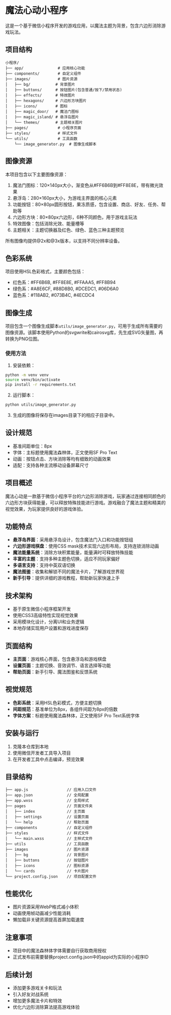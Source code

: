 # 魔法心动小程序

这是一个基于微信小程序开发的游戏应用，以魔法主题为背景，包含六边形消除游戏玩法。

## 项目结构

```
小程序/
├── app/               # 应用核心功能
├── components/        # 自定义组件
├── images/            # 图片资源
│   ├── bg/           # 背景图片
│   ├── buttons/      # 按钮图片(包含普通/按下/禁用状态)
│   ├── effects/      # 特效图片
│   ├── hexagons/     # 六边形方块图片
│   ├── icons/        # 图标
│   ├── magic_door/   # 魔法门图标
│   ├── magic_island/ # 悬浮岛图片
│   └── themes/       # 主题相关图片
├── pages/             # 小程序页面
├── styles/            # 样式文件
└── utils/             # 工具函数
    └── image_generator.py  # 图像生成脚本
```

## 图像资源

本项目包含以下主要图像资源：

1. 魔法门图标：120×140px大小，渐变色从#FF6B6B到#FF8E8E，带有微光效果
2. 悬浮岛：280×160px大小，为游戏主界面的核心元素
3. 功能按钮：80×80px圆形按钮，果冻质感，包含设置、商店、好友、任务、帮助等
4. 六边形方块：80×80px六边形，6种不同颜色，用于游戏主玩法
5. 特效图像：包括消除光效、能量槽等
6. 主题相关：主题切换器及红色、绿色、蓝色三种主题预览

所有图像均提供@2x和@3x版本，以支持不同分辨率设备。

## 色彩系统

项目使用HSL色彩格式，主要颜色包括：

- 红色系：#FF6B6B, #FF8E8E, #FFAAA5, #FF8B94
- 绿色系：#A8E6CF, #88D8B0, #DCEDC1, #06D6A0
- 蓝色系：#118AB2, #073B4C, #4ECDC4

## 图像生成

项目包含一个图像生成脚本`utils/image_generator.py`，可用于生成所有需要的图像资源。该脚本使用Python的svgwrite和cairosvg库，先生成SVG矢量图，再转换为PNG位图。

### 使用方法

1. 安装依赖：
```bash
python -m venv venv
source venv/bin/activate
pip install -r requirements.txt
```

2. 运行脚本：
```bash
python utils/image_generator.py
```

3. 生成的图像将保存在images目录下的相应子目录中。

## 设计规范

- 基准间距单位：8px
- 字体：主标题使用魔法森林体，正文使用SF Pro Text
- 动画：按钮点击、方块消除等均有细致的动画效果
- 适配：支持各种主流移动设备屏幕尺寸

## 项目概述

魔法心动是一款基于微信小程序平台的六边形消除游戏，玩家通过连接相同颜色的六边形方块获得能量，可以释放特殊技能进行游戏。游戏融合了魔法主题和精美的视觉效果，为玩家提供良好的游戏体验。

## 功能特点

- **悬浮岛界面**：采用悬浮岛设计，包含魔法门入口和功能按钮组
- **六边形游戏棋盘**：使用CSS mask技术实现六边形布局，支持连锁消除动画
- **魔法能量系统**：消除方块积累能量，能量满时可释放特殊技能
- **丰富的主题**：支持多种主题色切换，适应不同玩家偏好
- **多语言支持**：支持中英双语切换
- **魔法图鉴**：收集和解锁不同的魔法卡片，了解游戏世界观
- **新手引导**：提供详细的游戏教程，帮助新玩家快速上手

## 技术架构

- 基于原生微信小程序框架开发
- 使用CSS3高级特性实现视觉效果
- 采用模块化设计，分离UI和业务逻辑
- 本地存储实现用户设置和游戏进度保存

## 页面结构

- **主页面**：游戏核心界面，包含悬浮岛和游戏棋盘
- **设置页面**：主题切换、音效调节、语言选择等功能
- **帮助页面**：新手引导、魔法图鉴和反馈系统

## 视觉规范

- **色彩系统**：采用HSL色彩模式，方便主题切换
- **间距规范**：基准单位为8px，各组件间距为8px的倍数
- **字体方案**：标题使用魔法森林体，正文使用SF Pro Text系统字体

## 安装与运行

1. 克隆本仓库到本地
2. 使用微信开发者工具导入项目
3. 在开发者工具中点击编译，预览效果

## 目录结构

```
├── app.js                 // 应用入口文件
├── app.json               // 全局配置
├── app.wxss               // 全局样式
├── pages                  // 页面文件夹
│   ├── index              // 主页面
│   ├── settings           // 设置页面
│   └── help               // 帮助页面
├── components             // 自定义组件
├── styles                 // 样式文件
│   └── main.wxss          // 主样式文件
├── utils                  // 工具函数
├── images                 // 图片资源
│   ├── bg                 // 背景图片
│   ├── buttons            // 按钮图片
│   ├── icons              // 图标资源
│   └── cards              // 卡片图片
└── project.config.json    // 项目配置文件
```

## 性能优化

- 图片资源采用WebP格式减小体积
- 动画使用帧动画减少性能消耗
- 懒加载非关键资源提高首屏加载速度

## 注意事项

- 项目中的魔法森林体字体需要自行获取商用授权
- 正式发布前需要替换project.config.json中的appid为实际的小程序ID

## 后续计划

- 添加更多游戏关卡和玩法
- 引入好友对战系统
- 增加更多魔法卡片和特效
- 优化六边形消除算法提高游戏体验 